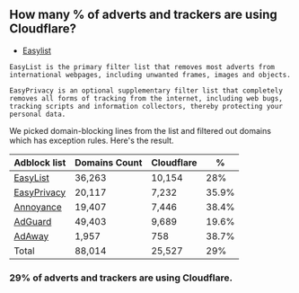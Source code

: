 ## How many % of adverts and trackers are using Cloudflare?


- [Easylist](https://web.archive.org/web/20210516110248/https://easylist.to/)
```
EasyList is the primary filter list that removes most adverts from international webpages, including unwanted frames, images and objects.

EasyPrivacy is an optional supplementary filter list that completely removes all forms of tracking from the internet, including web bugs, tracking scripts and information collectors, thereby protecting your personal data.
```


We picked domain-blocking lines from the list and filtered out domains which has exception rules.
Here's the result.


| Adblock list | Domains Count | Cloudflare | % |
| --- | --- | --- | --- |
| [EasyList](https://easylist.to/easylist/easylist.txt) | 36,263 | 10,154 | 28% |
| [EasyPrivacy](https://easylist.to/easylist/easyprivacy.txt) | 20,117 | 7,232 | 35.9% |
| [Annoyance](https://secure.fanboy.co.nz/fanboy-annoyance.txt) | 19,407 | 7,446 | 38.4% |
| [AdGuard](https://adguardteam.github.io/AdGuardSDNSFilter/Filters/filter.txt) | 49,403 | 9,689 | 19.6% |
| [AdAway](https://raw.githubusercontent.com/AdAway/adaway.github.io/master/hosts.txt) | 1,957 | 758 | 38.7% |
| Total | 88,014 | 25,527 | 29% |


### 29% of adverts and trackers are using Cloudflare.